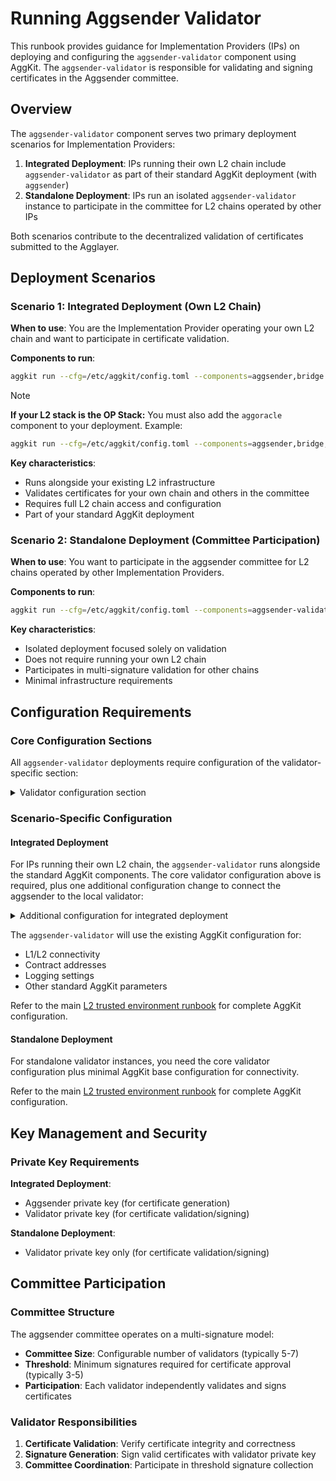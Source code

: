 # Running Aggsender Validator

This runbook provides guidance for Implementation Providers (IPs) on deploying and configuring the `aggsender-validator` component using AggKit. The `aggsender-validator` is responsible for validating and signing certificates in the Aggsender committee.

## Overview

The `aggsender-validator` component serves two primary deployment scenarios for Implementation Providers:

1. **Integrated Deployment**: IPs running their own L2 chain include `aggsender-validator` as part of their standard AggKit deployment (with `aggsender`)
2. **Standalone Deployment**: IPs run an isolated `aggsender-validator` instance to participate in the committee for L2 chains operated by other IPs

Both scenarios contribute to the decentralized validation of certificates submitted to the Agglayer.

## Deployment Scenarios

### Scenario 1: Integrated Deployment (Own L2 Chain)

**When to use**: You are the Implementation Provider operating your own L2 chain and want to participate in certificate validation.

**Components to run**:
```bash
aggkit run --cfg=/etc/aggkit/config.toml --components=aggsender,bridge
```

> [!NOTE]
> **If your L2 stack is the OP Stack:**
> You must also add the `aggoracle` component to your deployment.
> Example:
> ```bash
> aggkit run --cfg=/etc/aggkit/config.toml --components=aggsender,bridge,aggoracle
> ```


**Key characteristics**:
- Runs alongside your existing L2 infrastructure
- Validates certificates for your own chain and others in the committee
- Requires full L2 chain access and configuration
- Part of your standard AggKit deployment

### Scenario 2: Standalone Deployment (Committee Participation)

**When to use**: You want to participate in the aggsender committee for L2 chains operated by other Implementation Providers.

**Components to run**:
```bash
aggkit run --cfg=/etc/aggkit/config.toml --components=aggsender-validator
```

**Key characteristics**:
- Isolated deployment focused solely on validation
- Does not require running your own L2 chain
- Participates in multi-signature validation for other chains
- Minimal infrastructure requirements

## Configuration Requirements

### Core Configuration Sections

All `aggsender-validator` deployments require configuration of the validator-specific section:

<details>
<summary>Validator configuration section</summary>

```toml
# Validator configuration
[Validator]
# Enable RPC server for validator
EnableRPC = false
# Signer configuration (uses same format as AggsenderPrivateKey)
Signer = {Method = "local", Path = "/etc/aggkit/validator.keystore", Password = "***"}
# Maximum certificate size (inherits from AggSender if not specified)
MaxCertSize = 8388608
# Maximum L2 block number to process
MaxL2BlockNumber = 0
# Delay between retries when processing fails
DelayBetweenRetries = "30s"

# Validator server configuration
[Validator.ServerConfig]
Host = "0.0.0.0"
Port = 5578
EnableReflection = true
MaxDecodingMessageSize = 26214400  # 25Mb

# LER (Local Exit Root) querier configuration
[Validator.LerQuerierConfig]
RollupManagerAddr = "0x0000000000000000000000000000000000000000"
RollupCreationBlockL1 = 0

# Pessimistic Proof configuration
[Validator.PPConfig]
RequireOneBridgeInPPCertificate = false

# Agglayer client configuration for validator
[Validator.AgglayerClient]
Cached = true
[Validator.AgglayerClient.ConfigurationCache]
TTL = "5m"
Capacity = 100
[Validator.AgglayerClient.GRPC]
URL = "grpc.agglayer[-dev|-test|].polygon.technology:443"
MinConnectTimeout = "5s"
RequestTimeout = "300s"
UseTLS = false
[Validator.AgglayerClient.GRPC.Retry]
InitialBackoff = "1s"
MaxBackoff = "10s"
BackoffMultiplier = 2.0
MaxAttempts = 20
```

</details>

### Scenario-Specific Configuration

#### Integrated Deployment

For IPs running their own L2 chain, the `aggsender-validator` runs alongside the standard AggKit components. The core validator configuration above is required, plus one additional configuration change to connect the aggsender to the local validator:

<details>
<summary>Additional configuration for integrated deployment</summary>

```toml
# Configure AggSender to communicate with local validator
[AggSender.ValidatorClient]
URL = "http://localhost:5578"  # Points to local validator server
MinConnectTimeout = "5s"
RequestTimeout = "30s"
UseTLS = false
```

</details>

The `aggsender-validator` will use the existing AggKit configuration for:
- L1/L2 connectivity
- Contract addresses
- Logging settings
- Other standard AggKit parameters

Refer to the main [L2 trusted environment runbook](./run-l2-trusted-environment.md) for complete AggKit configuration.

#### Standalone Deployment

For standalone validator instances, you need the core validator configuration plus minimal AggKit base configuration for connectivity.

Refer to the main [L2 trusted environment runbook](./run-l2-trusted-environment.md) for complete AggKit configuration.

## Key Management and Security

### Private Key Requirements

**Integrated Deployment**:
- Aggsender private key (for certificate generation)
- Validator private key (for certificate validation/signing)

**Standalone Deployment**:
- Validator private key only (for certificate validation/signing)

## Committee Participation

### Committee Structure

The aggsender committee operates on a multi-signature model:

- **Committee Size**: Configurable number of validators (typically 5-7)
- **Threshold**: Minimum signatures required for certificate approval (typically 3-5)
- **Participation**: Each validator independently validates and signs certificates

### Validator Responsibilities

1. **Certificate Validation**: Verify certificate integrity and correctness
2. **Signature Generation**: Sign valid certificates with validator private key
3. **Committee Coordination**: Participate in threshold signature collection

